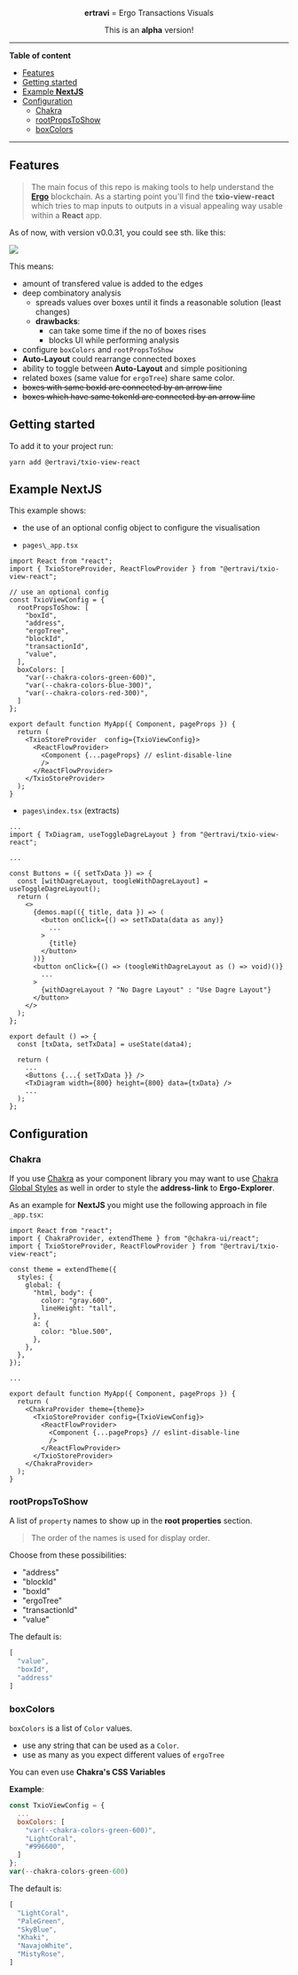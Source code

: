 <!--suppress HtmlDeprecatedAttribute -->
<div align="center">

**ertravi** = Ergo Transactions Visuals

This is an <b>alpha</b> version!

</div>

----

<!-- START doctoc generated TOC please keep comment here to allow auto update -->
<!-- DON'T EDIT THIS SECTION, INSTEAD RE-RUN doctoc TO UPDATE -->
**Table of content**

- [Features](#features)
- [Getting started](#getting-started)
- [Example **NextJS**](#example-nextjs)
- [Configuration](#configuration)
  - [Chakra](#chakra)
  - [rootPropsToShow](#rootpropstoshow)
  - [boxColors](#boxcolors)

<!-- END doctoc generated TOC please keep comment here to allow auto update -->

----

## Features

> The main focus of this repo is making tools to help understand the **[Ergo](https://ergoplatform.org/)** blockchain. As a starting point you'll find the **txio-view-react** which tries to map inputs to outputs in a visual appealing way usable within a **React** app.

As of now, with version v0.0.31, you could see sth. like this:

![](media/demo-output-v0-0-31.png)

This means:
- amount of transfered value is added to the edges
- deep combinatory analysis
  - spreads values over boxes until it finds a reasonable solution (least changes)
  - **drawbacks**: 
    - can take some time if the no of boxes rises
    - blocks UI while performing analysis
- configure `boxColors` and `rootPropsToShow`
- **Auto-Layout** could rearrange connected boxes
- ability to toggle between **Auto-Layout** and simple positioning
- related boxes (same value for `ergoTree`) share same color.
- ~~boxes with same boxId are connected by an arrow line~~
- ~~boxes which have same tokenId are connected by an arrow line~~

## Getting started

To add it to your project run:

```
yarn add @ertravi/txio-view-react
```

## Example **NextJS**

This example shows:

- the use of an optional config object to configure the visualisation

- `pages\_app.tsx`

```tsx
import React from "react";
import { TxioStoreProvider, ReactFlowProvider } from "@ertravi/txio-view-react";

// use an optional config 
const TxioViewConfig = {
  rootPropsToShow: [
    "boxId",
    "address",
    "ergoTree",
    "blockId",
    "transactionId",
    "value",
  ],
  boxColors: [
    "var(--chakra-colors-green-600)",
    "var(--chakra-colors-blue-300)",    
    "var(--chakra-colors-red-300)",    
  ]  
};

export default function MyApp({ Component, pageProps }) {
  return (
    <TxioStoreProvider  config={TxioViewConfig}>
      <ReactFlowProvider>
        <Component {...pageProps} // eslint-disable-line
        />
      </ReactFlowProvider>
    </TxioStoreProvider>
  );
}

```

- `pages\index.tsx` (extracts)

```tsx
...
import { TxDiagram, useToggleDagreLayout } from "@ertravi/txio-view-react"; 

...

const Buttons = ({ setTxData }) => {
  const [withDagreLayout, toogleWithDagreLayout] = useToggleDagreLayout();
  return (
    <>
      {demos.map(({ title, data }) => (
        <button onClick={() => setTxData(data as any)}
          ...
        >
          {title}
        </button>
      ))}
      <button onClick={() => (toogleWithDagreLayout as () => void)()}
        ...
      >
        {withDagreLayout ? "No Dagre Layout" : "Use Dagre Layout"}
      </button>
    </>
  );
};

export default () => {
  const [txData, setTxData] = useState(data4);

  return (
    ...
    <Buttons {...{ setTxData }} />
    <TxDiagram width={800} height={800} data={txData} />
    ...
  );
};
```

## Configuration

### Chakra

If you use [Chakra](https://chakra-ui.com/) as your component library you may want to use [Chakra Global Styles](https://chakra-ui.com/docs/styled-system/features/global-styles) as well in order to style the **address-link** to **Ergo-Explorer**.

As an example for **NextJS** you might use the following approach in file `_app.tsx`:

```tsx
import React from "react";
import { ChakraProvider, extendTheme } from "@chakra-ui/react";
import { TxioStoreProvider, ReactFlowProvider } from "@ertravi/txio-view-react";

const theme = extendTheme({
  styles: {
    global: {
      "html, body": {
        color: "gray.600",
        lineHeight: "tall",
      },
      a: {
        color: "blue.500",
      },
    },
  },
});

...

export default function MyApp({ Component, pageProps }) {
  return (
    <ChakraProvider theme={theme}>
      <TxioStoreProvider config={TxioViewConfig}>
        <ReactFlowProvider>
          <Component {...pageProps} // eslint-disable-line
          />
        </ReactFlowProvider>
      </TxioStoreProvider>
    </ChakraProvider>
  );
}
```


### rootPropsToShow

A list of `property` names to show up in the **root properties** section. 

> The order of the names is used for display order.

Choose from these possibilities:

- "address"
- "blockId"
- "boxId"
- "ergoTree"
- "transactionId"
- "value"

The default is:

```js
[
  "value", 
  "boxId", 
  "address"
]
```

### boxColors

`boxColors` is a list of `Color` values. 

- use any string that can be used as a `Color`.
- use as many as you expect different values of `ergoTree`

You can even use **Chakra's CSS Variables**

**Example**:

```js
const TxioViewConfig = {
  ...
  boxColors: [
    "var(--chakra-colors-green-600)", 
    "LightCoral",    
    "#996600",    
  ]  
};
var(--chakra-colors-green-600)
```

The default is:

```js
[
  "LightCoral",
  "PaleGreen",
  "SkyBlue",
  "Khaki",
  "NavajoWhite",    
  "MistyRose",
]
```